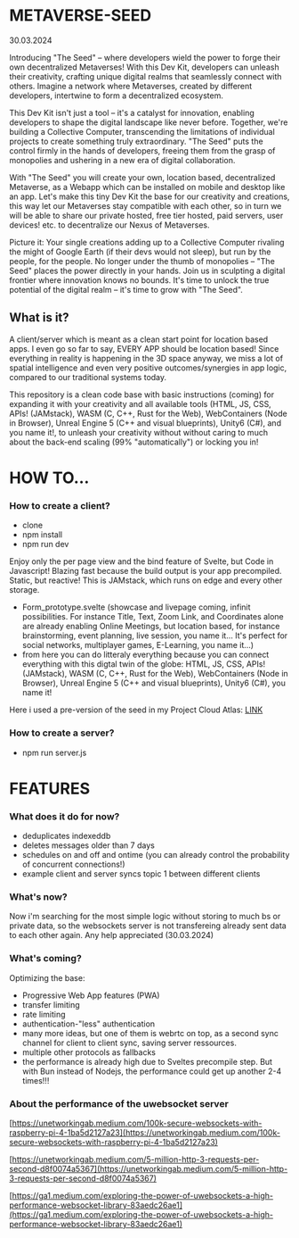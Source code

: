 # METAVERSE-SEED

30.03.2024

Introducing "The Seed" – where developers wield the power to forge their own decentralized Metaverses! With this Dev Kit, developers can unleash their creativity, crafting unique digital realms that seamlessly connect with others. Imagine a network where Metaverses, created by different developers, intertwine to form a decentralized ecosystem.

This Dev Kit isn't just a tool – it's a catalyst for innovation, enabling developers to shape the digital landscape like never before. Together, we're building a Collective Computer, transcending the limitations of individual projects to create something truly extraordinary. "The Seed" puts the control firmly in the hands of developers, freeing them from the grasp of monopolies and ushering in a new era of digital collaboration.

With "The Seed" you will create your own, location based, decentralized Metaverse, as a Webapp which can be installed on mobile and desktop like an app. 
Let's make this tiny Dev Kit the base for our creativity and creations, this way let our Metaverses stay compatible with each other, so in turn we will be able to share our private hosted, free tier hosted, paid servers, user devices! etc. to decentralize our Nexus of Metaverses.

Picture it: Your single creations adding up to a Collective Computer rivaling the might of Google Earth (if their devs would not sleep), but run by the people, for the people. No longer under the thumb of monopolies – "The Seed" places the power directly in your hands. Join us in sculpting a digital frontier where innovation knows no bounds. It's time to unlock the true potential of the digital realm – it's time to grow with "The Seed".

## What is it?

A client/server which is meant as a clean start point for location based apps. I even go so far to say, EVERY APP should be location based! Since everything in reality is happening in the 3D space anyway, we miss a lot of spatial intelligence and even very positive outcomes/synergies in app logic, compared to our traditional systems today.

This repository is a clean code base with basic instructions (coming) for expanding it with your creativity and all available tools (HTML, JS, CSS, APIs! (JAMstack),  WASM (C, C++, Rust for the Web), WebContainers (Node in Browser), Unreal Engine 5 (C++ and visual blueprints), Unity6 (C#), and you name it!, to unleash your creativity without without caring to much about the back-end scaling (99% "automatically") or locking you in!

# HOW TO...

### How to create a client?
- clone
- npm install
- npm run dev
 
Enjoy only the per page view and the bind feature of Svelte, but Code in Javascript! Blazing fast because the build output is your app precompiled. Static, but reactive! This is JAMstack, which runs on edge and every other storage.

- Form_prototype.svelte (showcase and livepage coming, infinit possibilities. For instance Title, Text, Zoom Link, and Coordinates alone are already enabling Online Meetings, but location based, for instance brainstorming, event planning, live session, you name it... It's perfect for social networks, multiplayer games, E-Learning, you name it...)
- from here you can do litteraly everything because you can connect everything with this digtal twin of the globe:
HTML, JS, CSS, APIs! (JAMstack),  WASM (C, C++, Rust for the Web), WebContainers (Node in Browser), Unreal Engine 5 (C++ and visual blueprints), Unity6 (C#), you name it!

Here i used a pre-version of the seed in my Project Cloud Atlas: [LINK](https://cloudatlas.club)

### How to create a server?
- npm run server.js

# FEATURES 

### What does it do for now?

- deduplicates indexeddb
- deletes messages older than 7 days
- schedules on and off and ontime (you can already control the probability of concurrent connections!)
- example client and server syncs topic 1 between different clients

### What's now?
Now i'm searching for the most simple logic without storing to much bs or private data, so the websockets server is not transfereing already sent data to each other again.
Any help appreciated (30.03.2024)

### What's coming?
Optimizing the base:
- Progressive Web App features (PWA)
- transfer limiting
- rate limiting
- authentication-"less" authentication
- many more ideas, but one of them is webrtc on top, as a second sync channel for client to client sync, saving server ressources.
- multiple other protocols as fallbacks
- the performance is already high due to Sveltes precompile step. But with Bun instead of Nodejs, the performance could get up another 2-4 times!!!

### About the performance of the uwebsocket server

[https://unetworkingab.medium.com/100k-secure-websockets-with-raspberry-pi-4-1ba5d2127a23](https://unetworkingab.medium.com/100k-secure-websockets-with-raspberry-pi-4-1ba5d2127a23)

[https://unetworkingab.medium.com/5-million-http-3-requests-per-second-d8f0074a5367](https://unetworkingab.medium.com/5-million-http-3-requests-per-second-d8f0074a5367)

[https://ga1.medium.com/exploring-the-power-of-uwebsockets-a-high-performance-websocket-library-83aedc26ae1](https://ga1.medium.com/exploring-the-power-of-uwebsockets-a-high-performance-websocket-library-83aedc26ae1)

